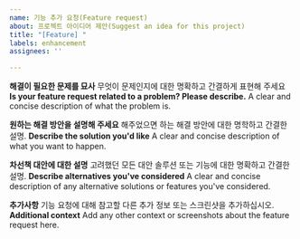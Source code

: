 ```yaml
---
name: 기능 추가 요청(Feature request)
about: 프로젝트 아이디어 제안(Suggest an idea for this project)
title: "[Feature] "
labels: enhancement
assignees: ''

---
```


**해결이 필요한 문제를 묘사**
무엇이 문제인지에 대한 명확하고 간결하게 표현해 주세요 
**Is your feature request related to a problem? Please describe.**
A clear and concise description of what the problem is. 

**원하는 해결 방안을 설명해 주세요**
해주었으면 하는 해결 방안에 대한 명학하고 간결한 설명.
**Describe the solution you'd like**
A clear and concise description of what you want to happen.

**차선책 대안에 대한 설명**
고려했던 모든 대안 솔루션 또는 기능에 대한 명확하고 간결한 설명.
**Describe alternatives you've considered**
A clear and concise description of any alternative solutions or features you've considered.

**추가사항**
기능 요청에 대해 참고할 다른 추가 정보 또는 스크린샷을 추가하십시오.
**Additional context**
Add any other context or screenshots about the feature request here.
